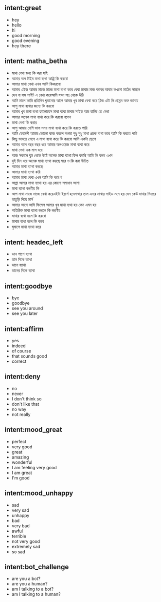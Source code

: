 ## intent:greet
- hey
- hello
- hi
- good morning
- good evening
- hey there

## intent: matha_betha
- মাথা বেথা  জন্য কি করা যাই
- আমার অল টাইম মাথা ব্যথা আপ্পি কি করবো
- আমার মাথা বেথা এখন আমি কিকরবো 
- আমার এইজ আমার মাজে মাজে মাথা ব্যথা করে বেথা মাথার মাজ বরাবর আবার কখনো মাঠের সামনে   
- দেন বা বাম সাইট এ বেথা করেআমি যখন সাঃ থেকে উঠি
- আমি মালে আমি প্রতিদিন ঘুমানোর আগে আমার খুব মাথা বেথা করে প্লিজ এটা কি প্রব্লেম অক্ত জানায় 
- আপু মাথা ব্যথার জন্যে কি করবো
- আমার খুব মাথা ব্যথা হ্যালোয়েস মাথা ব্যথা মাথার সাইড আর হাড্ডি তে বেথা
- আমার অনেক মাথা ব্যথা করে কি করবো বলেন
- মাথা বেথা কি করার 
- আপু আমার বেশি ভাল সময় মাথা ব্যথা করে কি করতে পারি
- আমি ফেমেলী আমার কোনো কাজ করলে অথবা শুধু শুধু মাথা প্রচন্ড ব্যথা করে আমি কি করতে পারি
- কিছু ভাবতে গেলে এ মাথা ব্যথা করে কি করবো আমি একটা ছেলে
- আমার বয়স বছর বছর ধরে আমার অলওয়েজ মাথা ব্যথা করে
- মাথা বেথা এক মাস ধরে
- আজ সকালে ঘুম থেকে উঠে অনেক মাথা ব্যাথা ফিল করছি আমি কি করব এখন 
- দুই দিন ধরে অনেক মাথা ব্যাথা করছে ঘরে ও কি করা উচিত
- আমার মাথা ব্যাথা করছে
- আমার মাথা ব্যাথা করি
- আমার মাথা বেথা এখন আমি কি করে ব
- আপ্পা আমার মাথা ব্যাথা হয় এর কোনো সমাধান আশা
- মাথা ব্যাথা করণীয় কি
- আপ মাথা মাজে মাজে বেথা করেএইটা ইয়ার্স হবেমাথার তাল এবার মাথার সাইড মনে হয় যেন কেউ মাথার ভিতরে হাতুড়ি দিয়ে মার্স
- আমার আগে আমি ফিমেল আমার খুব মাথা ব্যথা হয় কেন এমন হয়
- অতিরিক্ত মাথা ব্যাথা করলে কি করণীয়
- মাথার ব্যথা হলে কি করবো
- মাথার ব্যথা হলে কি করব
- ঘুমালে মাথা ব্যাথা করে

## intent: headec_left
- ডান পাশে ব্যাথা
- ডান দিকে ব্যাথা
- ডানে ব্যাথা
- ডানের দিকে ব্যাথা

## intent:goodbye
- bye
- goodbye
- see you around
- see you later

## intent:affirm
- yes
- indeed
- of course
- that sounds good
- correct

## intent:deny
- no
- never
- I don't think so
- don't like that
- no way
- not really

## intent:mood_great
- perfect
- very good
- great
- amazing
- wonderful
- I am feeling very good
- I am great
- I'm good

## intent:mood_unhappy
- sad
- very sad
- unhappy
- bad
- very bad
- awful
- terrible
- not very good
- extremely sad
- so sad

## intent:bot_challenge
- are you a bot?
- are you a human?
- am I talking to a bot?
- am I talking to a human?
